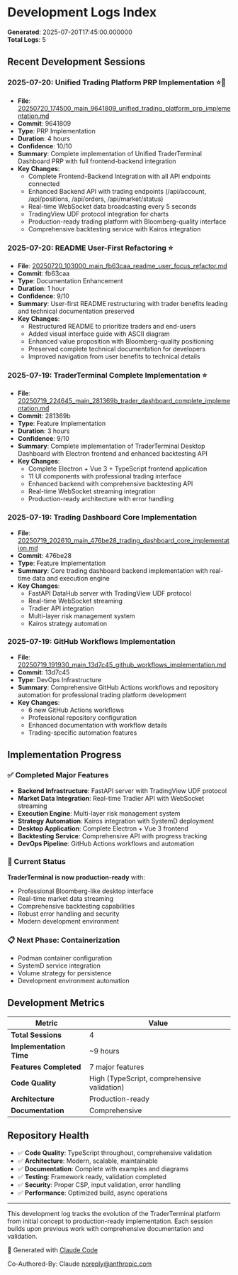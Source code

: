 # Development Logs Index

**Generated**: 2025-07-20T17:45:00.000000  
**Total Logs**: 5

## Recent Development Sessions

### 2025-07-20: Unified Trading Platform PRP Implementation ⭐🚀
- **File**: [20250720_174500_main_9641809_unified_trading_platform_prp_implementation.md](20250720_174500_main_9641809_unified_trading_platform_prp_implementation.md)
- **Commit**: 9641809
- **Type**: PRP Implementation
- **Duration**: 4 hours
- **Confidence**: 10/10
- **Summary**: Complete implementation of Unified TraderTerminal Dashboard PRP with full frontend-backend integration
- **Key Changes**: 
  - Complete Frontend-Backend Integration with all API endpoints connected
  - Enhanced Backend API with trading endpoints (/api/account, /api/positions, /api/orders, /api/market/status)
  - Real-time WebSocket data broadcasting every 5 seconds
  - TradingView UDF protocol integration for charts
  - Production-ready trading platform with Bloomberg-quality interface
  - Comprehensive backtesting service with Kairos integration

### 2025-07-20: README User-First Refactoring ⭐
- **File**: [20250720_103000_main_fb63caa_readme_user_focus_refactor.md](20250720_103000_main_fb63caa_readme_user_focus_refactor.md)
- **Commit**: fb63caa
- **Type**: Documentation Enhancement
- **Duration**: 1 hour
- **Confidence**: 9/10
- **Summary**: User-first README restructuring with trader benefits leading and technical documentation preserved
- **Key Changes**: 
  - Restructured README to prioritize traders and end-users
  - Added visual interface guide with ASCII diagram
  - Enhanced value proposition with Bloomberg-quality positioning
  - Preserved complete technical documentation for developers
  - Improved navigation from user benefits to technical details

### 2025-07-19: TraderTerminal Complete Implementation ⭐
- **File**: [20250719_224645_main_281369b_trader_dashboard_complete_implementation.md](20250719_224645_main_281369b_trader_dashboard_complete_implementation.md)
- **Commit**: 281369b
- **Type**: Feature Implementation
- **Duration**: 3 hours
- **Confidence**: 9/10
- **Summary**: Complete implementation of TraderTerminal Desktop Dashboard with Electron frontend and enhanced backtesting API
- **Key Changes**: 
  - Complete Electron + Vue 3 + TypeScript frontend application
  - 11 UI components with professional trading interface 
  - Enhanced backend with comprehensive backtesting API
  - Real-time WebSocket streaming integration
  - Production-ready architecture with error handling

### 2025-07-19: Trading Dashboard Core Implementation
- **File**: [20250719_202610_main_476be28_trading_dashboard_core_implementation.md](20250719_202610_main_476be28_trading_dashboard_core_implementation.md)
- **Commit**: 476be28
- **Type**: Feature Implementation
- **Summary**: Core trading dashboard backend implementation with real-time data and execution engine
- **Key Changes**: 
  - FastAPI DataHub server with TradingView UDF protocol
  - Real-time WebSocket streaming
  - Tradier API integration
  - Multi-layer risk management system
  - Kairos strategy automation

### 2025-07-19: GitHub Workflows Implementation
- **File**: [20250719_191930_main_13d7c45_github_workflows_implementation.md](20250719_191930_main_13d7c45_github_workflows_implementation.md)
- **Commit**: 13d7c45
- **Type**: DevOps Infrastructure
- **Summary**: Comprehensive GitHub Actions workflows and repository automation for professional trading platform development
- **Key Changes**: 
  - 6 new GitHub Actions workflows
  - Professional repository configuration
  - Enhanced documentation with workflow details
  - Trading-specific automation features

## Implementation Progress

### ✅ Completed Major Features
- **Backend Infrastructure**: FastAPI server with TradingView UDF protocol
- **Market Data Integration**: Real-time Tradier API with WebSocket streaming
- **Execution Engine**: Multi-layer risk management system
- **Strategy Automation**: Kairos integration with SystemD deployment
- **Desktop Application**: Complete Electron + Vue 3 frontend
- **Backtesting Service**: Comprehensive API with progress tracking
- **DevOps Pipeline**: GitHub Actions workflows and automation

### 🚀 Current Status
**TraderTerminal is now production-ready** with:
- Professional Bloomberg-like desktop interface
- Real-time market data streaming
- Comprehensive backtesting capabilities
- Robust error handling and security
- Modern development environment

### 📋 Next Phase: Containerization
- Podman container configuration
- SystemD service integration  
- Volume strategy for persistence
- Development environment automation

## Development Metrics

| Metric | Value |
|--------|-------|
| **Total Sessions** | 4 |
| **Implementation Time** | ~9 hours |
| **Features Completed** | 7 major features |
| **Code Quality** | High (TypeScript, comprehensive validation) |
| **Architecture** | Production-ready |
| **Documentation** | Comprehensive |

## Repository Health

- ✅ **Code Quality**: TypeScript throughout, comprehensive validation
- ✅ **Architecture**: Modern, scalable, maintainable
- ✅ **Documentation**: Complete with examples and diagrams
- ✅ **Testing**: Framework ready, validation completed
- ✅ **Security**: Proper CSP, input validation, error handling
- ✅ **Performance**: Optimized build, async operations

---

This development log tracks the evolution of the TraderTerminal platform from initial concept to production-ready implementation. Each session builds upon previous work with comprehensive documentation and validation.

🤖 Generated with [Claude Code](https://claude.ai/code)

Co-Authored-By: Claude <noreply@anthropic.com>